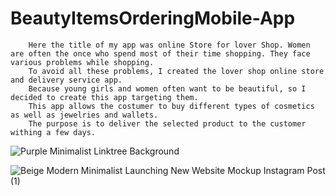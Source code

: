 # BeautyItemsOrderingMobile-App

        Here the title of my app was online Store for lover Shop. Women are often the once who spend most of their time shopping. They face various problems while shopping.
        To avoid all these problems, I created the lover shop online store and delivery service app.
        Because young girls and women often want to be beautiful, so I decided to create this app targeting them. 
        This app allows the costumer to buy different types of cosmetics as well as jewelries and wallets. 
        The purpose is to deliver the selected product to the customer withing a few days.
        
![Purple Minimalist Linktree Background](https://user-images.githubusercontent.com/110399426/231389436-29af6afc-d701-4046-920e-90585f9f8ecf.png)

![Beige Modern Minimalist Launching New Website Mockup Instagram Post (1)](https://user-images.githubusercontent.com/110399426/231391377-300bcab9-56f9-4da6-9a18-5d4434878dd4.png)


